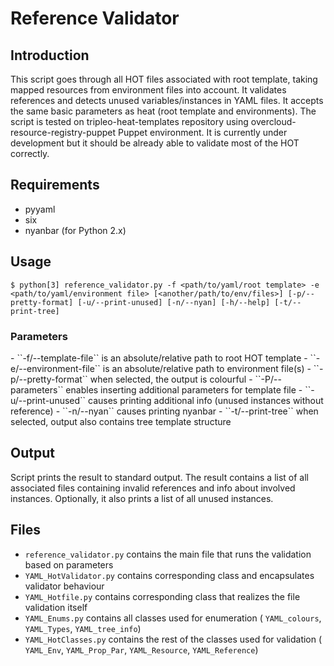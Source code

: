 Reference Validator
===================

<h2> Introduction </h2>

This script goes through all HOT files associated with root template, taking mapped resources from environment files into account.
It validates references and detects unused variables/instances in YAML files. It accepts the same basic parameters as heat (root template and environments).
The script is tested on tripleo-heat-templates repository using overcloud-resource-registry-puppet Puppet environment.
It is currently under development but it should be already able to validate most of the HOT correctly.

<h2> Requirements </h2>

 - pyyaml
 - six
 - nyanbar (for Python 2.x)

<h2> Usage </h2>

    $ python[3] reference_validator.py -f <path/to/yaml/root template> -e <path/to/yaml/environment file> [<another/path/to/env/files>] [-p/--pretty-format] [-u/--print-unused] [-n/--nyan] [-h/--help] [-t/--print-tree]

<h3> Parameters </h3>
 - ``-f/--template-file`` is an absolute/relative path to root HOT template
 - ``-e/--environment-file`` is an absolute/relative path to environment file(s)
 - ``-p/--pretty-format`` when selected, the output is colourful
 - ``-P/--parameters`` enables inserting additional parameters for template file
 - ``-u/--print-unused`` causes printing additional info (unused instances without reference)
 - ``-n/--nyan`` causes printing nyanbar
 - ``-t/--print-tree`` when selected, output also contains tree template structure

<h2> Output </h2>
Script prints the result to standard output. The result contains a list of all associated files containing invalid references and info about involved instances.
Optionally, it also prints a list of all unused instances.

<h2> Files </h2>

 - ``reference_validator.py`` contains the main file that runs the validation based on parameters
 - ``YAML_HotValidator.py`` contains corresponding class and encapsulates validator behaviour
 - ``YAML_Hotfile.py`` contains corresponding class that realizes the file validation itself
 - ``YAML_Enums.py`` contains all classes used for enumeration ( ``YAML_colours``, ``YAML_Types``, ``YAML_tree_info``)
 - ``YAML_HotClasses.py`` contains the rest of the classes used for validation ( ``YAML_Env``, ``YAML_Prop_Par``, ``YAML_Resource``, ``YAML_Reference``)
